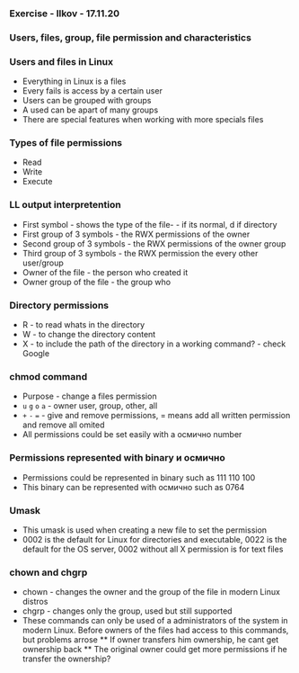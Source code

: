 ### Exercise - Ilkov - 17.11.20

### Users, files, group, file permission and characteristics  

### Users and files in Linux
* Everything in Linux is a files
* Every fails is access by a certain user
* Users can be grouped with groups
* A used can be apart of many groups
* There are special features when working with more specials files

### Types of file permissions
* Read
* Write
* Execute

### LL output interpretention
* First symbol - shows the type of the file- - if its normal, d if directory
* First group of 3 symbols - the RWX permissions of the owner
* Second group of 3 symbols - the RWX permissions of the owner group
* Third group of 3 symbols - the RWX permission the every other user/group
* Owner of the file - the person who created it
* Owner group of the file - the group who

### Directory permissions
* R - to read whats in the directory
* W - to change the directory content
* X - to include the path of the directory in a working command? - check Google

### chmod command
* Purpose - change a files permission
* `u` `g` `o` `a` - owner user, group, other, all
* `+` `-` `=` - give and remove permissions, = means add all written permission
and remove all omited
* All permissions could be set easily with a осмично number

### Permissions represented with binary и осмично
* Permissions could be represented in binary such as 111 110 100
* This binary can be represented with осмично such as 0764

### Umask
* This umask is used when creating a new file to set the permission
* 0002 is the default for Linux for directories and executable, 0022 is the
default for the OS server, 0002 without all X permission is for text files

### chown and chgrp
* chown - changes the owner and the group of the file in modern Linux distros
* chgrp - changes only the group, used but still supported
* These commands can only be used of a administrators of the system in modern
Linux. Before owners of the files had access to this commands, but problems
arrose
** If owner transfers him ownership, he cant get ownership back
** The original owner could get more permissions if he transfer the ownership? 